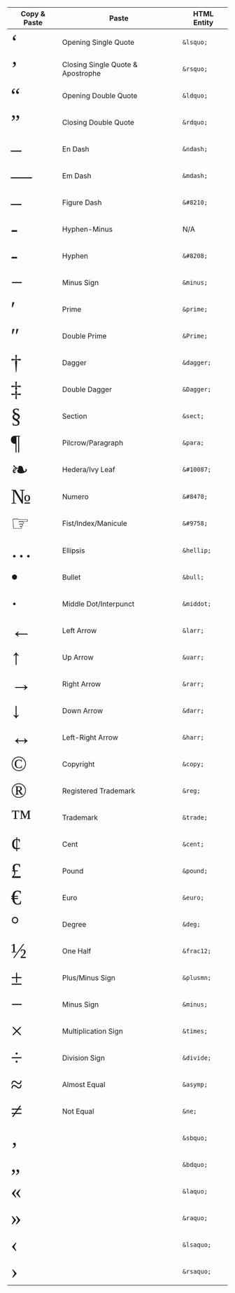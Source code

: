 Copy & Paste | Paste | HTML Entity 
------- | ------- | -------  
<font face="宋体" size=20>‘</font>  |Opening Single Quote                 |`&lsquo;`
<font face="宋体" size=20>’</font>  |Closing Single Quote & Apostrophe    |`&rsquo;`
<font face="宋体" size=20>“</font>  |Opening Double Quote                 |`&ldquo;`
<font face="宋体" size=20>”</font>  |Closing Double Quote                 |`&rdquo;`
<font face="宋体" size=20>–</font>  |En Dash                              |`&ndash;`
<font face="宋体" size=20>—</font>  |Em Dash                              |`&mdash;`
<font face="宋体" size=20>‒</font>  |Figure Dash                          |`&#8210;`
<font face="宋体" size=20>-</font>  |Hyphen-Minus                         |N/A
<font face="宋体" size=20>‐</font>  |Hyphen                                |`&#8208;`
<font face="宋体" size=20>−</font>  |Minus Sign                            |`&minus;`
<font face="宋体" size=20>′</font>  |Prime                                 |`&prime;`
<font face="宋体" size=20>″</font>  |Double Prime                          |`&Prime;`
<font face="宋体" size=20>†</font>  |Dagger                                |`&dagger;`
<font face="宋体" size=20>‡</font>  |Double Dagger                         |`&Dagger;`
<font face="宋体" size=20>§</font>  |Section                               |`&sect;`
<font face="宋体" size=20>¶</font>  |Pilcrow/Paragraph                     |`&para;`
<font face="宋体" size=20>❧</font>  |Hedera/Ivy Leaf                       |`&#10087;`
<font face="宋体" size=20>№</font>  |Numero                                 |`&#8470;`
<font face="宋体" size=20>☞</font>  |Fist/Index/Manicule                   |`&#9758;`
<font face="宋体" size=20>…</font>  |Ellipsis                              |`&hellip;`
<font face="宋体" size=20>•</font>  |Bullet                                |`&bull;`
<font face="宋体" size=20>·</font>  |Middle Dot/Interpunct                 |`&middot;`
<font face="宋体" size=20>←</font>  |Left Arrow                            |`&larr;`
<font face="宋体" size=20>↑</font>  |Up Arrow	|`&uarr;`
<font face="宋体" size=20>→</font>  |Right Arrow|`&rarr;`
<font face="宋体" size=20>↓</font>  |Down Arrow|`&darr;`
<font face="宋体" size=20>↔</font>  |Left-Right Arrow|`&harr;`
<font face="宋体" size=20>©</font>  |Copyright|`&copy;`
<font face="宋体" size=20>®</font>  |Registered Trademark|`&reg;`
<font face="宋体" size=20>™</font>  |Trademark|`&trade;`
<font face="宋体" size=20>¢</font>  |Cent|`&cent;`
<font face="宋体" size=20>£</font>  |Pound|`&pound;`
<font face="宋体" size=20>€</font>  |Euro|`&euro;`
<font face="宋体" size=20>°</font>  |Degree|`&deg;`
<font face="宋体" size=20>½</font>  |One Half|`&frac12;`
<font face="宋体" size=20>±</font>  |Plus/Minus Sign| `&plusmn;`
<font face="宋体" size=20>−</font>  |Minus Sign|`&minus;`
<font face="宋体" size=20>×</font>  |Multiplication Sign |`&times;`
<font face="宋体" size=20>÷</font>  |Division Sign|`&divide;`
<font face="宋体" size=20>≈</font>  |Almost Equal|`&asymp;`
<font face="宋体" size=20>≠</font>  |Not Equal|`&ne;`
<font face="宋体" size=20>‚</font>  |	|`&sbquo;`
<font face="宋体" size=20>„</font>  |	|`&bdquo;`
<font face="宋体" size=20>«</font>  |	|`&laquo;`
<font face="宋体" size=20>»</font>  |	|`&raquo;`
<font face="宋体" size=20>‹</font>  |	|`&lsaquo;`
<font face="宋体" size=20>›</font>  |	|`&rsaquo;`
